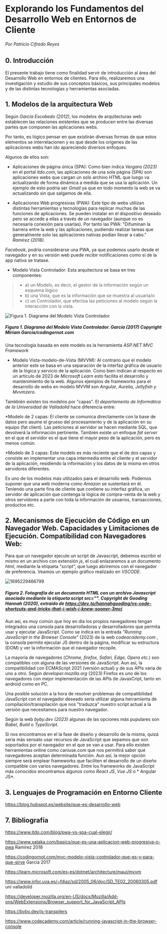 # Explorando los Fundamentos del Desarrollo Web en Entornos de Cliente

###### *Por Patricio Cifredo Reyes*

## 0. Introducción

El presente trabajo tiene como finalidad servir de introducción al área del Desarrollo Web en entornos de clientes. Para ello, realizaremos una investigación y estudio de sus conceptos básicos, sus principales modelos y de las distintas tecnologías y herramientas asociadas.

## 1. Modelos de la arquitectura Web

Según *García Escobedo (2012)*, los modelos de arquitecturas web establecen las relaciones existentes que se producen entre las diversas partes que componen las aplicaciones webs. 

Por tanto, es lógico pensar en que existirán diversas formas de que estos elementos se interrelacionen y es que desde los orígenes de las aplicaciones webs han ido apareciendo diversos enfoques. 

Algunos de ellos son:

* Aplicaciones de página única (SPA): Como bien indica *Vergara (2023)* en el portal *itdo.com*, las aplicaciones de una sola página (SPA) son aplicaciones webs que cargan un solo archivo HTML que luego va actualizando  de forma dinámica a medida que se usa la aplicación.
Un ejemplo de esto podría ser *Gmail* ya que en todo momento la web se va actualizando sin que salgamos de ella.

* Aplicaciones Web progresivas (PWA): Este tipo de webs utilizan distintas herramientas y tecnologías para replicar muchas de las funciones de aplicaciones. Se pueden instalar en el dispositivo deseado pero se accede a ellas a través de un navegador (aunque no es necesaria conexión para usarlas). Por tanto las PWA: "Difuminan la barrera entre la web y las aplicaciones, pudiendo realizar tareas que generalmente solo las aplicaciones nativas podían llevar a cabo." *Ramírez (2018)*. 

*Facebook*, podría considerarse una PWA, ya que podemos usarlo desde el navegador y en su versión web puede recibir notificaciones como si de la app nativa se tratase.

* Modelo Vista Controlador: Esta arquitectura se basa en tres componentes:
> + a) un Modelo, es decir, el gestor de la información según un esquema lógico
> + b) una Vista, que es la información que se muestra al usuaria/o 
> + c) un Controlador, que efectúa las peticiones al modelo según la interacción con la vista.


![Figura 1. Diagrama del Modelo Vista Controlador](https://codingornot.com/wp-content/uploads/2017/10/mvc-modelo-vista-controlador.png)
##### Figura 1. Diagrama del Modelo Vista Controlador. *García (2017) Copyright Miriam García/codingornot.com*

Una tecnología basada en este modelo es la herramienta *ASP.NET MVC Framework*

* Modelo Vista-modelo-de-Vista (MVVM): Al contrario que el modelo anterior este se basa en una separación de la interfaz gráfica de usuario de la lógica y servicio de la aplicación. Como bien indican al respecto en un artículo de 2023 de *Microsoft Learn*  esto facilita el desarrollo y mantenimiento de la web.
Algunos ejemplos de frameworks para el desarrollo de webs en modelo MVVM son *Angular, Aurelia, Jellyfish y Mvvmzero*.


Tamkbién existen los modelos por "capas". El *departamento de Informática de la Universidad de Valladolid* hace diferencia entre:

*Modelo de 2 capas: El cliente se comunica directamente con la base de datos pero asume el grueso del procesamiento y de la aplicación en su equipo (fat client). Las peticiones al servidor se hacen mediante SQL, que devolverá la información pertinente. También existe un enfoque *fat server* en el que el servidor es el que tiene el mayor peso de la aplicación, pero es menos común.

*Modelo de 3 capas: Este modelo es más reciente que el de dos capas y consiste en implementar una capa intermedia entre el cliente y el servidor de la aplicación, residiendo la información y los datos de la misma en otros servidores diferentes.

Es uno de los modelos más utilizados para el desarrollo web. Podemos suponer que una web moderna como *Amazon* se sustentará en él. Teniendo una parte fina de cliente que contiene su interfaz gráfica, un servidor de aplicación que contenga la lógica de compra-venta de la web y otros servidores a parte con toda la información de usuarios, transacciones, productos etc.

## 2. Mecanismos de Ejecución de Código en un Navegador Web. Capacidades y Limitaciones de Ejecución. Compatibilidad con Navegadores Web:

Para que un navegador ejecute un script de Javascript, debemos escribir el mismo en un archivo con extensión *js*, el cuál enlazaremos a un documento *html*, mediante la etiqueta "script", que luego abriremos con el navegador de preferencia. Veamos un ejemplo gráfico realizado en *VSCODE*.

![1695229466799](https://res.cloudinary.com/practicaldev/image/fetch/s--Kd_4bI3_--/c_imagga_scale,f_auto,fl_progressive,h_420,q_auto,w_1000/https://dev-to-uploads.s3.amazonaws.com/i/zbaylzi3lb2jpixr1epr.png)
##### Figura 2. Fotografía de un documento HTML con un archivo Javascript asociado mediante la etiqueta **script src=""**. Copyright de Gooding Hannah (2020), extraído de https://dev.to/hannahgooding/vs-code-shortcuts-and-tricks-that-i-wish-i-knew-sooner-3mcj


Aun así, es muy común que hoy en día los propios navegadores tengan integrados una consola para desarrolladoras y desarrolladores que permita usar y ejecutar JavaScript. Como se indica en la entrada *"Running JavaScript in the Browser Console"* (2023) de la web *codeacademy.com* , la consola permite ejecutar JS dentro de la página, modificar su estructura (DOM) y ver la información que el navegador recopile.


La mayoría de navegadores (*Chrome, firefox, Safari, Edge, Opera etc.*) son compatibles con alguna de las versiones de JavaScript. Aun así, la compatibilidad con ECMAScript 2021 (versión actual) y de sus APIs varia de uno a otro. Según *developer.mozilla.org* (2023) Firefox es uno de los navegadores con mejor implementación de las APIs de JavasCript, tanto en android como en PC.

Una posible solución a la hora de resolver problemas de compatibilidad JavaScript con el navegador deseado sería utilizar alguna herramienta de compilación/transpilación que nos "traduzca" nuestro script actual a la versión que necesitamos para nuestro navegador. 

Según la web *byby.dev (2023)* algunas de las opciones más pupulares son *Babel*, *Build* o *TypeScript.*

Si nos encontramos en el la fase de diseño y desarrollo de la misma, quizá sería más sensato usar recursos de JavaScript que sepamos que son soportados por el navegador en el que se van a usar. Para ello existen herramientas online como caniuse.com que nos permitirá saber qué navegadores aceptan determinada función.
Aun así, la mejor opción siempre será emplear frameworks que faciliten el desarrollo de un diseño compatible con varios navegadores. Entre los frameworks de JavaScript más conocidos encontramos algunos como  *React JS*, *Vue JS* o * Angular JS*.

## 3. Lenguajes de Programación en Entorno Cliente

https://blog.hubspot.es/website/que-es-desarrollo-web


## 7. Bibliografía

https://www.itdo.com/blog/pwa-vs-spa-cual-elegir/

https://www.xataka.com/basics/que-es-una-aplicacion-web-progresiva-o-pwa Ramírez 2018

https://codingornot.com/mvc-modelo-vista-controlador-que-es-y-para-que-sirve García 2017

https://learn.microsoft.com/es-es/dotnet/architecture/maui/mvvm

https://www.infor.uva.es/~fdiaz/sd/2005_06/doc/SD_TE02_20060305.pdf uni valladolid

https://developer.mozilla.org/en-US/docs/Mozilla/Add-ons/WebExtensions/Browser_support_for_JavaScript_APIs 

https://byby.dev/js-transpilers 

https://www.codecademy.com/article/running-javascript-in-the-browser-console


